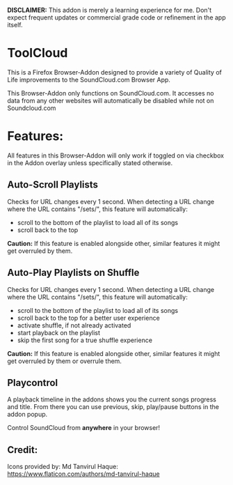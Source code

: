 __DISCLAIMER:__ This addon is merely a learning experience for me. Don't expect frequent updates or commercial grade code or refinement in the app itself. 

# ToolCloud
This is a Firefox Browser-Addon designed to provide a variety of Quality of Life improvements to the SoundCloud.com Browser App.

 This Browser-Addon only functions on SoundCloud.com.
 It accesses no data from any other websites will automatically be disabled while not on Soundcloud.com

# Features:
All features in this Browser-Addon will only work if toggled on via checkbox in the Addon overlay unless specifically stated otherwise.

## Auto-Scroll Playlists
Checks for URL changes every 1 second. When detecting a URL change where the URL contains "/sets/", this feature will automatically:
- scroll to the bottom of the playlist to load all of its songs
- scroll back to the top

__Caution:__ If this feature is enabled alongside other, similar features it might get overruled by them.

## Auto-Play Playlists on Shuffle
Checks for URL changes every 1 second. When detecting a URL change where the URL contains "/sets/", this feature will automatically:
- scroll to the bottom of the playlist to load all of its songs
- scroll back to the top for a better user experience
- activate shuffle, if not already activated 
- start playback on the playlist
- skip the first song for a true shuffle experience

__Caution:__ If this feature is enabled alongside other, similar features it might get overruled by them or overrule them.

## Playcontrol
A playback timeline in the addons shows you the current songs progress and title.
From there you can use previous, skip, play/pause buttons in the addon popup.

Control SoundCloud from __anywhere__ in your browser!

## Credit:
Icons provided by: Md Tanvirul Haque: https://www.flaticon.com/authors/md-tanvirul-haque
